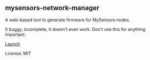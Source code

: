 ## mysensors-network-manager
A web-based tool to generate firmware for MySensors nodes.

It buggy, incomplete, it doesn't even work. Don't use this for anything important.

[Launch]('http://rakeshpai.github.com/mmysensors-network-manager')

License: MIT
